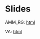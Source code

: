 # Slides

AMM_RG: [html](https://rawcdn.githack.com/hans-mtz/Slides/5acaa39a51ff4333ed0285d8ed3c096f7bf01d52/prod_fun/prod_fun_html.html)

VA: [html](https://rawcdn.githack.com/hans-mtz/Slides/dc746240e09ce7f7cf542078f0dec3e4a29db663/VA/SRP_MP.html)
